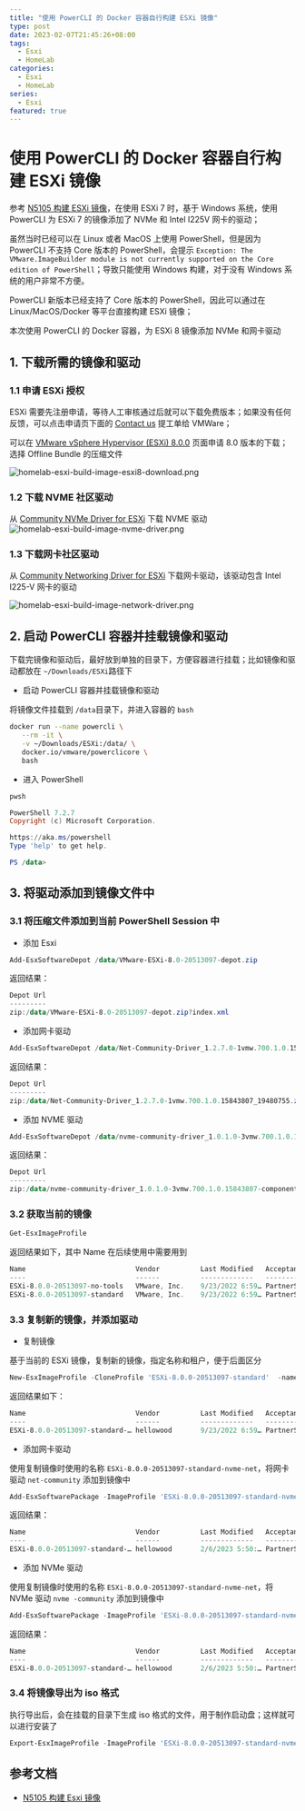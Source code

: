 ```yaml
---
title: "使用 PowerCLI 的 Docker 容器自行构建 ESXi 镜像"
type: post
date: 2023-02-07T21:45:26+08:00
tags:
  - Esxi
  - HomeLab
categories:
  - Esxi
  - HomeLab
series:
  - Esxi
featured: true
---
```


# 使用 PowerCLI 的 Docker 容器自行构建 ESXi 镜像

参考 [N5105 构建 ESXi 镜像](https://helloworlde.github.io/2022/08/11/N5105-%E6%9E%84%E5%BB%BA-Esxi-%E9%95%9C%E5%83%8F/)，在使用 ESXi 7 时，基于 Windows 系统，使用 PowerCLI 为 ESXi 7 的镜像添加了 NVMe 和 Intel I225V 网卡的驱动；

虽然当时已经可以在 Linux 或者 MacOS 上使用 PowerShell，但是因为 PowerCLI 不支持 Core 版本的 PowerShell，会提示 `Exception: The VMware.ImageBuilder module is not currently supported on the Core edition of PowerShell`；导致只能使用 Windows 构建，对于没有 Windows 系统的用户非常不方便。

PowerCLI 新版本已经支持了 Core 版本的 PowerShell，因此可以通过在 Linux/MacOS/Docker 等平台直接构建 ESXi 镜像；

本次使用 PowerCLI 的 Docker 容器，为 ESXi 8 镜像添加 NVMe 和网卡驱动

## 1. 下载所需的镜像和驱动

### 1.1 申请 ESXi 授权

ESXi 需要先注册申请，等待人工审核通过后就可以下载免费版本；如果没有任何反馈，可以点击申请页下面的 [Contact us](https://www.vmware.com/support/us_support.html) 提工单给 VMWare；

可以在 [VMware vSphere Hypervisor (ESXi) 8.0.0](https://customerconnect.vmware.com/downloads/details?downloadGroup=ESXI800&productId=1345&rPId=99879) 页面申请 8.0 版本的下载；选择 Offline Bundle 的压缩文件

![homelab-esxi-build-image-esxi8-download.png](https://img.hellowood.dev/picture/homelab-esxi-build-image-esxi8-download.png)

### 1.2 下载 NVME 社区驱动

从 [Community NVMe Driver for ESXi](https://flings.vmware.com/community-nvme-driver-for-esxi) 下载 NVME 驱动
![homelab-esxi-build-image-nvme-driver.png](https://img.hellowood.dev/picture/homelab-esxi-build-image-nvme-driver.png)

### 1.3 下载网卡社区驱动

从 [Community Networking Driver for ESXi](https://flings.vmware.com/community-networking-driver-for-esxi) 下载网卡驱动，该驱动包含 Intel I225-V 网卡的驱动

![homelab-esxi-build-image-network-driver.png](https://img.hellowood.dev/picture/homelab-esxi-build-image-network-driver.png)

## 2. 启动 PowerCLI 容器并挂载镜像和驱动

下载完镜像和驱动后，最好放到单独的目录下，方便容器进行挂载；比如镜像和驱动都放在 `~/Downloads/ESXi`路径下

- 启动 PowerCLI 容器并挂载镜像和驱动

将镜像文件挂载到 `/data`目录下，并进入容器的 `bash`

```bash
docker run --name powercli \
   --rm -it \
   -v ~/Downloads/ESXi:/data/ \
   docker.io/vmware/powerclicore \
   bash
```

- 进入 PowerShell

```bash
pwsh
```

```powershell
PowerShell 7.2.7
Copyright (c) Microsoft Corporation.

https://aka.ms/powershell
Type 'help' to get help.

PS /data>
```

## 3. 将驱动添加到镜像文件中

### 3.1 将压缩文件添加到当前 PowerShell Session 中

- 添加 Esxi

```powershell
Add-EsxSoftwareDepot /data/VMware-ESXi-8.0-20513097-depot.zip
```

返回结果：

```powershell
Depot Url
---------
zip:/data/VMware-ESXi-8.0-20513097-depot.zip?index.xml
```

- 添加网卡驱动

```powershell
Add-EsxSoftwareDepot /data/Net-Community-Driver_1.2.7.0-1vmw.700.1.0.15843807_19480755.zip
```

返回结果：

```powershell
Depot Url
---------
zip:/data/Net-Community-Driver_1.2.7.0-1vmw.700.1.0.15843807_19480755.zip?index.xml
```

- 添加 NVME 驱动

```powershell
Add-EsxSoftwareDepot /data/nvme-community-driver_1.0.1.0-3vmw.700.1.0.15843807-component-18902434.zip
```

返回结果：

```powershell
Depot Url
---------
zip:/data/nvme-community-driver_1.0.1.0-3vmw.700.1.0.15843807-component-18902434.zip?index.xml
```

### 3.2 获取当前的镜像

```powershell
Get-EsxImageProfile
```

返回结果如下，其中 Name 在后续使用中需要用到

```powershell
Name                           Vendor          Last Modified   Acceptance Level
----                           ------          -------------   ----------------
ESXi-8.0.0-20513097-no-tools   VMware, Inc.    9/23/2022 6:59… PartnerSupported
ESXi-8.0.0-20513097-standard   VMware, Inc.    9/23/2022 6:59… PartnerSupported
```

### 3.3 复制新的镜像，并添加驱动

- 复制镜像

基于当前的 ESXi 镜像，复制新的镜像，指定名称和租户，便于后面区分

```powershell
New-EsxImageProfile -CloneProfile 'ESXi-8.0.0-20513097-standard'  -name 'ESXi-8.0.0-20513097-standard-nvme-net' -vendor 'hellowood'
```

返回结果如下：

```powershell
Name                           Vendor          Last Modified   Acceptance Level
----                           ------          -------------   ----------------
ESXi-8.0.0-20513097-standard-… hellowood       9/23/2022 6:59… PartnerSupported
```

- 添加网卡驱动

使用复制镜像时使用的名称 `ESXi-8.0.0-20513097-standard-nvme-net`，将网卡驱动 `net-community` 添加到镜像中

```powershell
Add-EsxSoftwarePackage -ImageProfile 'ESXi-8.0.0-20513097-standard-nvme-net' -SoftwarePackage 'net-community'
```

返回结果：

```powershell
Name                           Vendor          Last Modified   Acceptance Level
----                           ------          -------------   ----------------
ESXi-8.0.0-20513097-standard-… hellowood       2/6/2023 5:50:… PartnerSupported
```

- 添加 NVMe 驱动

使用复制镜像时使用的名称 `ESXi-8.0.0-20513097-standard-nvme-net`，将 NVMe 驱动 `nvme
-community` 添加到镜像中

```powershell
Add-EsxSoftwarePackage -ImageProfile 'ESXi-8.0.0-20513097-standard-nvme-net' -SoftwarePackage 'nvme-community'
```

返回结果：

```powershell
Name                           Vendor          Last Modified   Acceptance Level
----                           ------          -------------   ----------------
ESXi-8.0.0-20513097-standard-… hellowood       2/6/2023 5:50:… PartnerSupported
```

### 3.4 将镜像导出为 iso 格式

执行导出后，会在挂载的目录下生成 iso 格式的文件，用于制作启动盘；这样就可以进行安装了

```powershell
Export-EsxImageProfile -ImageProfile 'ESXi-8.0.0-20513097-standard-nvme-net' -ExportToIso -FilePath /data/ESXi-8.0.0-20513097-standard-nvme-net.iso
```

## 参考文档

- [N5105 构建 Esxi 镜像](https://helloworlde.github.io/2022/08/11/N5105-%E6%9E%84%E5%BB%BA-Esxi-%E9%95%9C%E5%83%8F/)
